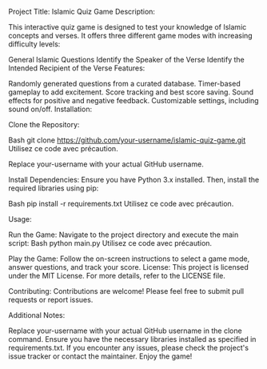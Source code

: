 Project Title: Islamic Quiz Game
Description:

This interactive quiz game is designed to test your knowledge of Islamic concepts and verses. It offers three different game modes with increasing difficulty levels:

General Islamic Questions
Identify the Speaker of the Verse
Identify the Intended Recipient of the Verse
Features:

Randomly generated questions from a curated database.
Timer-based gameplay to add excitement.
Score tracking and best score saving.
Sound effects for positive and negative feedback.
Customizable settings, including sound on/off.
Installation:

Clone the Repository:

Bash
git clone https://github.com/your-username/islamic-quiz-game.git
Utilisez ce code avec précaution.

Replace your-username with your actual GitHub username.

Install Dependencies:
Ensure you have Python 3.x installed. Then, install the required libraries using pip:

Bash
pip install -r requirements.txt
Utilisez ce code avec précaution.

Usage:

Run the Game: Navigate to the project directory and execute the main script:
Bash
python main.py
Utilisez ce code avec précaution.

Play the Game: Follow the on-screen instructions to select a game mode, answer questions, and track your score.
License:
This project is licensed under the MIT License. For more details, refer to the LICENSE file.

Contributing:
Contributions are welcome! Please feel free to submit pull requests or report issues.   

Additional Notes:

Replace your-username with your actual GitHub username in the clone command.
Ensure you have the necessary libraries installed as specified in requirements.txt.
If you encounter any issues, please check the project's issue tracker or contact the maintainer.
Enjoy the game!
